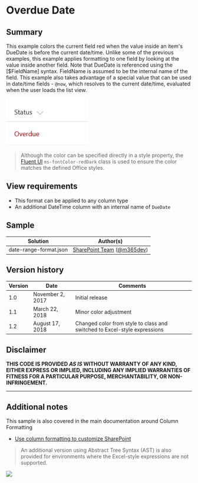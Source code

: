 # Overdue Date

## Summary
This example colors the current field red when the value inside an item's DueDate is before the current date/time. Unlike some of the previous examples, this example applies formatting to one field by looking at the value inside another field. Note that DueDate is referenced using the [$FieldName] syntax. FieldName is assumed to be the internal name of the field. This example also takes advantage of a special value that can be used in date/time fields - `@now`, which resolves to the current date/time, evaluated when the user loads the list view.

![screenshot of the sample](./assets/screenshot.png)

> Although the color can be specified directly in a style property, the [Fluent UI](https://developer.microsoft.com/en-us/fabric#/styles/colors) `ms-fontColor-redDark` class is used to ensure the color matches the defined Office styles.

## View requirements
- This format can be applied to any column type
- An additional DateTime column with an internal name of `DueDate`

## Sample

Solution|Author(s)
--------|---------
date-range-format.json | [SharePoint Team](https://github.com/SharePoint) ([@m365dev](https://twitter.com/m365dev))

## Version history

Version|Date|Comments
-------|----|--------
1.0|November 2, 2017|Initial release
1.1|March 22, 2018|Minor color adjustment
1.2|August 17, 2018|Changed color from style to class and switched to Excel-style expressions

## Disclaimer
**THIS CODE IS PROVIDED *AS IS* WITHOUT WARRANTY OF ANY KIND, EITHER EXPRESS OR IMPLIED, INCLUDING ANY IMPLIED WARRANTIES OF FITNESS FOR A PARTICULAR PURPOSE, MERCHANTABILITY, OR NON-INFRINGEMENT.**

---

## Additional notes
This sample is also covered in the main documentation around Column Formatting

- [Use column formatting to customize SharePoint](https://docs.microsoft.com/en-us/sharepoint/dev/declarative-customization/column-formatting)

> An additional version using Abstract Tree Syntax (AST) is also provided for environments where the Excel-style expressions are not supported.

<img src="https://pnptelemetry.azurewebsites.net/list-formatting/column-samples/date-range-format" />
